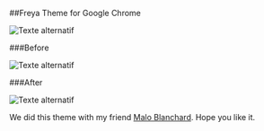 ##Freya Theme for Google Chrome

![Texte alternatif](https://raw.githubusercontent.com/fsvh/freya-theme-for-google-chrome/master/freya-look.png "Freya Theme for Google Chrome")

###Before

![Texte alternatif](https://raw.githubusercontent.com/fsvh/freya-theme-for-google-chrome/master/google-chrome-before.png "Before")

###After

![Texte alternatif](https://raw.githubusercontent.com/fsvh/freya-theme-for-google-chrome/master/google-chrome-after-.png "After")

We did this theme with my friend [Malo Blanchard](https://github.com/maloblanchard). Hope you like it.

